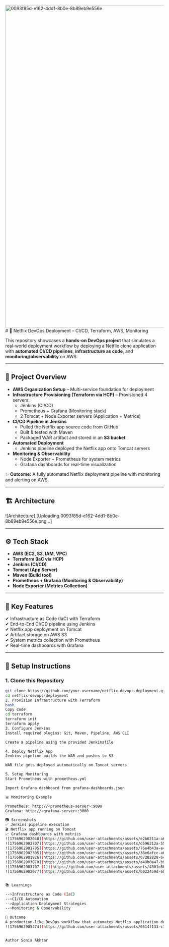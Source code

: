 <img width="1536" height="1024" alt="0093f85d-e162-4dd1-8b0e-8b89eb9e556e" src="https://github.com/user-attachments/assets/80d10fb7-0c07-4470-9ce9-07a06ad0d2e6" /># 🚀 Netflix DevOps Deployment – CI/CD, Terraform, AWS, Monitoring

This repository showcases a **hands-on DevOps project** that simulates a real-world deployment workflow by deploying a Netflix clone application with **automated CI/CD pipelines**, **infrastructure as code**, and **monitoring/observability** on AWS.

---

## 🔹 Project Overview

- **AWS Organization Setup** – Multi-service foundation for deployment  
- **Infrastructure Provisioning (Terraform via HCP)** – Provisioned 4 servers:  
  - Jenkins (CI/CD)  
  - Prometheus + Grafana (Monitoring stack)  
  - 2 Tomcat + Node Exporter servers (Application + Metrics)  
- **CI/CD Pipeline in Jenkins**  
  - Pulled the Netflix app source code from GitHub  
  - Built & tested with Maven  
  - Packaged WAR artifact and stored in an **S3 bucket**  
- **Automated Deployment**  
  - Jenkins pipeline deployed the Netflix app onto Tomcat servers  
- **Monitoring & Observability**  
  - Node Exporter + Prometheus for system metrics  
  - Grafana dashboards for real-time visualization  

✨ **Outcome:** A fully automated Netflix deployment pipeline with monitoring and alerting on AWS.

---

## 🏗️ Architecture

![Architecture] [Uploading 0093f85d-e162-4dd1-8b0e-8b89eb9e556e.png…]


---

## ⚙️ Tech Stack

- **AWS (EC2, S3, IAM, VPC)**  
- **Terraform (IaC via HCP)**  
- **Jenkins (CI/CD)**  
- **Tomcat (App Server)**  
- **Maven (Build tool)**  
- **Prometheus + Grafana (Monitoring & Observability)**  
- **Node Exporter (Metrics Collection)**  

---

## 📌 Key Features

✔ Infrastructure as Code (IaC) with Terraform  
✔ End-to-End CI/CD pipeline using Jenkins  
✔ Netflix app deployment on Tomcat  
✔ Artifact storage on AWS S3  
✔ System metrics collection with Prometheus  
✔ Real-time dashboards with Grafana  

---

## 🚀 Setup Instructions

### 1. Clone this Repository
```bash
git clone https://github.com/your-username/netflix-devops-deployment.git
cd netflix-devops-deployment
2. Provision Infrastructure with Terraform
bash
Copy code
cd terraform
terraform init
terraform apply
3. Configure Jenkins
Install required plugins: Git, Maven, Pipeline, AWS CLI

Create a pipeline using the provided Jenkinsfile

4. Deploy Netflix App
Jenkins pipeline builds the WAR and pushes to S3

WAR file gets deployed automatically on Tomcat servers

5. Setup Monitoring
Start Prometheus with prometheus.yml

Import Grafana dashboard from grafana-dashboards.json

📊 Monitoring Example

Prometheus: http://<prometheus-server>:9090
Grafana: http://<grafana-server>:3000

📷 Screenshots
✅ Jenkins pipeline execution
🎬 Netflix app running on Tomcat
📈 Grafana dashboards with metrics
![1756962902048](https://github.com/user-attachments/assets/e2b6211a-a60f-4496-818c-64203fff28d6)
![1756962903707](https://github.com/user-attachments/assets/d596212a-5585-4421-948e-f26f6d744ee2)
![1756962901785](https://github.com/user-attachments/assets/76e4b43a-e4f9-4b92-989a-e01f57d98562)
![1756962902305](https://github.com/user-attachments/assets/38e6afcc-a645-4f8a-b78b-b0075f336e53)
![1756962901826](https://github.com/user-attachments/assets/07282828-6415-4b06-9798-c5711f45f086)
![1756962903078](https://github.com/user-attachments/assets/a40b0a47-b99e-4cfe-b1aa-a534ad0ded93)
![1756962903707 (1)](https://github.com/user-attachments/assets/4301e866-cba3-417c-8db2-23f0df44a486)
![1756962902077](https://github.com/user-attachments/assets/b022459d-6b36-4202-8d49-0c40ae0c8ccb)


📚 Learnings

-->Infrastructure as Code (IaC)
-->CI/CD Automation
-->Application Deployment Strategies
-->Monitoring & Observability

🏁 Outcome
A production-like DevOps workflow that automates Netflix application deployment, integrates monitoring/alerting, and runs on AWS infrastructure.
![1756962905474](https://github.com/user-attachments/assets/0514f133-c17c-4815-836a-81bd48f925bb)


Author Sonia Akhtar
